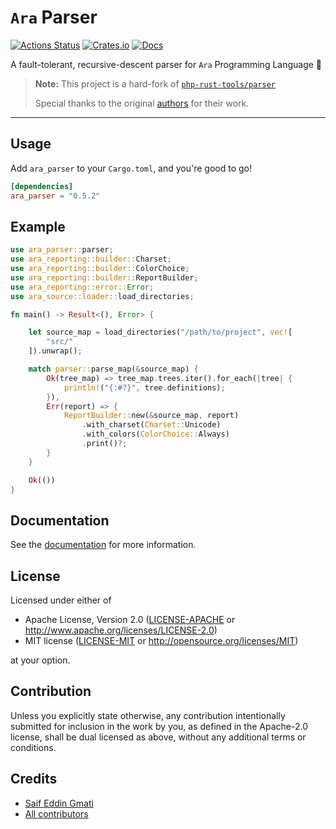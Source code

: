 # `Ara` Parser

[![Actions Status](https://github.com/ara-lang/parser/workflows/ci/badge.svg)](https://github.com/ara-lang/parser/actions)
[![Crates.io](https://img.shields.io/crates/v/ara_parser.svg)](https://crates.io/crates/ara_parser)
[![Docs](https://docs.rs/ara_parser/badge.svg)](https://docs.rs/ara_parser/latest/ara_parser/)

A fault-tolerant, recursive-descent parser for `Ara` Programming Language 🌲

> **Note:** This project is a hard-fork of [`php-rust-tools/parser`](https://github.com/php-rust-tools/parser)
>
> Special thanks to the original [authors](https://github.com/php-rust-tools/parser/graphs/contributors) for their work.

---

## Usage

Add `ara_parser` to your `Cargo.toml`, and you're good to go!

```toml
[dependencies]
ara_parser = "0.5.2"
```

## Example

```rust
use ara_parser::parser;
use ara_reporting::builder::Charset;
use ara_reporting::builder::ColorChoice;
use ara_reporting::builder::ReportBuilder;
use ara_reporting::error::Error;
use ara_source::loader::load_directories;

fn main() -> Result<(), Error> {

    let source_map = load_directories("/path/to/project", vec![
        "src/"
    ]).unwrap();

    match parser::parse_map(&source_map) {
        Ok(tree_map) => tree_map.trees.iter().for_each(|tree| {
            println!("{:#?}", tree.definitions);
        }),
        Err(report) => {
            ReportBuilder::new(&source_map, report)
                .with_charset(Charset::Unicode)
                .with_colors(ColorChoice::Always)
                .print()?;
        }
    }

    Ok(())
}
```

## Documentation

See the [documentation](https://ara-lang.io) for more information.

## License

Licensed under either of

 * Apache License, Version 2.0
   ([LICENSE-APACHE](LICENSE-APACHE) or http://www.apache.org/licenses/LICENSE-2.0)
 * MIT license
   ([LICENSE-MIT](LICENSE-MIT) or http://opensource.org/licenses/MIT)

at your option.

## Contribution

Unless you explicitly state otherwise, any contribution intentionally submitted
for inclusion in the work by you, as defined in the Apache-2.0 license, shall be
dual licensed as above, without any additional terms or conditions.

## Credits

* [Saif Eddin Gmati](https://github.com/azjezz)
* [All contributors](https://github.com/ara-lang/parser/graphs/contributors)
